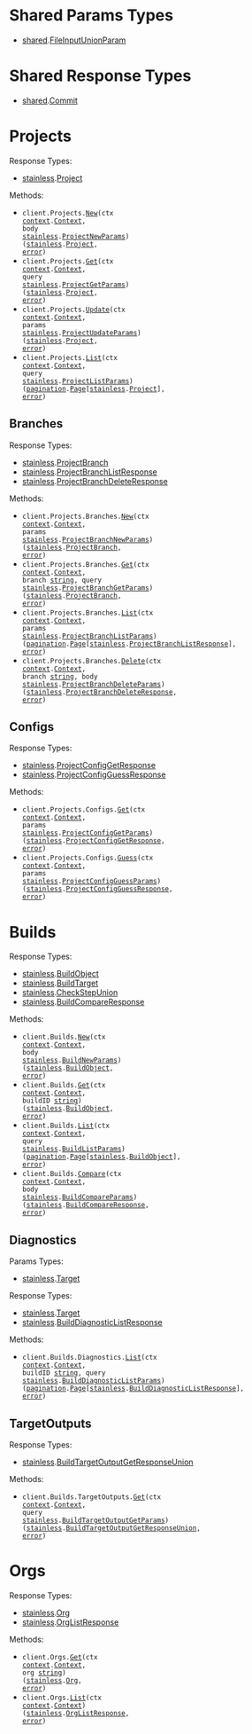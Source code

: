 # Shared Params Types

- <a href="https://pkg.go.dev/github.com/stainless-api/stainless-api-go/shared">shared</a>.<a href="https://pkg.go.dev/github.com/stainless-api/stainless-api-go/shared#FileInputUnionParam">FileInputUnionParam</a>

# Shared Response Types

- <a href="https://pkg.go.dev/github.com/stainless-api/stainless-api-go/shared">shared</a>.<a href="https://pkg.go.dev/github.com/stainless-api/stainless-api-go/shared#Commit">Commit</a>

# Projects

Response Types:

- <a href="https://pkg.go.dev/github.com/stainless-api/stainless-api-go">stainless</a>.<a href="https://pkg.go.dev/github.com/stainless-api/stainless-api-go#Project">Project</a>

Methods:

- <code title="post /v0/projects">client.Projects.<a href="https://pkg.go.dev/github.com/stainless-api/stainless-api-go#ProjectService.New">New</a>(ctx <a href="https://pkg.go.dev/context">context</a>.<a href="https://pkg.go.dev/context#Context">Context</a>, body <a href="https://pkg.go.dev/github.com/stainless-api/stainless-api-go">stainless</a>.<a href="https://pkg.go.dev/github.com/stainless-api/stainless-api-go#ProjectNewParams">ProjectNewParams</a>) (<a href="https://pkg.go.dev/github.com/stainless-api/stainless-api-go">stainless</a>.<a href="https://pkg.go.dev/github.com/stainless-api/stainless-api-go#Project">Project</a>, <a href="https://pkg.go.dev/builtin#error">error</a>)</code>
- <code title="get /v0/projects/{project}">client.Projects.<a href="https://pkg.go.dev/github.com/stainless-api/stainless-api-go#ProjectService.Get">Get</a>(ctx <a href="https://pkg.go.dev/context">context</a>.<a href="https://pkg.go.dev/context#Context">Context</a>, query <a href="https://pkg.go.dev/github.com/stainless-api/stainless-api-go">stainless</a>.<a href="https://pkg.go.dev/github.com/stainless-api/stainless-api-go#ProjectGetParams">ProjectGetParams</a>) (<a href="https://pkg.go.dev/github.com/stainless-api/stainless-api-go">stainless</a>.<a href="https://pkg.go.dev/github.com/stainless-api/stainless-api-go#Project">Project</a>, <a href="https://pkg.go.dev/builtin#error">error</a>)</code>
- <code title="patch /v0/projects/{project}">client.Projects.<a href="https://pkg.go.dev/github.com/stainless-api/stainless-api-go#ProjectService.Update">Update</a>(ctx <a href="https://pkg.go.dev/context">context</a>.<a href="https://pkg.go.dev/context#Context">Context</a>, params <a href="https://pkg.go.dev/github.com/stainless-api/stainless-api-go">stainless</a>.<a href="https://pkg.go.dev/github.com/stainless-api/stainless-api-go#ProjectUpdateParams">ProjectUpdateParams</a>) (<a href="https://pkg.go.dev/github.com/stainless-api/stainless-api-go">stainless</a>.<a href="https://pkg.go.dev/github.com/stainless-api/stainless-api-go#Project">Project</a>, <a href="https://pkg.go.dev/builtin#error">error</a>)</code>
- <code title="get /v0/projects">client.Projects.<a href="https://pkg.go.dev/github.com/stainless-api/stainless-api-go#ProjectService.List">List</a>(ctx <a href="https://pkg.go.dev/context">context</a>.<a href="https://pkg.go.dev/context#Context">Context</a>, query <a href="https://pkg.go.dev/github.com/stainless-api/stainless-api-go">stainless</a>.<a href="https://pkg.go.dev/github.com/stainless-api/stainless-api-go#ProjectListParams">ProjectListParams</a>) (<a href="https://pkg.go.dev/github.com/stainless-api/stainless-api-go/packages/pagination">pagination</a>.<a href="https://pkg.go.dev/github.com/stainless-api/stainless-api-go/packages/pagination#Page">Page</a>[<a href="https://pkg.go.dev/github.com/stainless-api/stainless-api-go">stainless</a>.<a href="https://pkg.go.dev/github.com/stainless-api/stainless-api-go#Project">Project</a>], <a href="https://pkg.go.dev/builtin#error">error</a>)</code>

## Branches

Response Types:

- <a href="https://pkg.go.dev/github.com/stainless-api/stainless-api-go">stainless</a>.<a href="https://pkg.go.dev/github.com/stainless-api/stainless-api-go#ProjectBranch">ProjectBranch</a>
- <a href="https://pkg.go.dev/github.com/stainless-api/stainless-api-go">stainless</a>.<a href="https://pkg.go.dev/github.com/stainless-api/stainless-api-go#ProjectBranchListResponse">ProjectBranchListResponse</a>
- <a href="https://pkg.go.dev/github.com/stainless-api/stainless-api-go">stainless</a>.<a href="https://pkg.go.dev/github.com/stainless-api/stainless-api-go#ProjectBranchDeleteResponse">ProjectBranchDeleteResponse</a>

Methods:

- <code title="post /v0/projects/{project}/branches">client.Projects.Branches.<a href="https://pkg.go.dev/github.com/stainless-api/stainless-api-go#ProjectBranchService.New">New</a>(ctx <a href="https://pkg.go.dev/context">context</a>.<a href="https://pkg.go.dev/context#Context">Context</a>, params <a href="https://pkg.go.dev/github.com/stainless-api/stainless-api-go">stainless</a>.<a href="https://pkg.go.dev/github.com/stainless-api/stainless-api-go#ProjectBranchNewParams">ProjectBranchNewParams</a>) (<a href="https://pkg.go.dev/github.com/stainless-api/stainless-api-go">stainless</a>.<a href="https://pkg.go.dev/github.com/stainless-api/stainless-api-go#ProjectBranch">ProjectBranch</a>, <a href="https://pkg.go.dev/builtin#error">error</a>)</code>
- <code title="get /v0/projects/{project}/branches/{branch}">client.Projects.Branches.<a href="https://pkg.go.dev/github.com/stainless-api/stainless-api-go#ProjectBranchService.Get">Get</a>(ctx <a href="https://pkg.go.dev/context">context</a>.<a href="https://pkg.go.dev/context#Context">Context</a>, branch <a href="https://pkg.go.dev/builtin#string">string</a>, query <a href="https://pkg.go.dev/github.com/stainless-api/stainless-api-go">stainless</a>.<a href="https://pkg.go.dev/github.com/stainless-api/stainless-api-go#ProjectBranchGetParams">ProjectBranchGetParams</a>) (<a href="https://pkg.go.dev/github.com/stainless-api/stainless-api-go">stainless</a>.<a href="https://pkg.go.dev/github.com/stainless-api/stainless-api-go#ProjectBranch">ProjectBranch</a>, <a href="https://pkg.go.dev/builtin#error">error</a>)</code>
- <code title="get /v0/projects/{project}/branches">client.Projects.Branches.<a href="https://pkg.go.dev/github.com/stainless-api/stainless-api-go#ProjectBranchService.List">List</a>(ctx <a href="https://pkg.go.dev/context">context</a>.<a href="https://pkg.go.dev/context#Context">Context</a>, params <a href="https://pkg.go.dev/github.com/stainless-api/stainless-api-go">stainless</a>.<a href="https://pkg.go.dev/github.com/stainless-api/stainless-api-go#ProjectBranchListParams">ProjectBranchListParams</a>) (<a href="https://pkg.go.dev/github.com/stainless-api/stainless-api-go/packages/pagination">pagination</a>.<a href="https://pkg.go.dev/github.com/stainless-api/stainless-api-go/packages/pagination#Page">Page</a>[<a href="https://pkg.go.dev/github.com/stainless-api/stainless-api-go">stainless</a>.<a href="https://pkg.go.dev/github.com/stainless-api/stainless-api-go#ProjectBranchListResponse">ProjectBranchListResponse</a>], <a href="https://pkg.go.dev/builtin#error">error</a>)</code>
- <code title="delete /v0/projects/{project}/branches/{branch}">client.Projects.Branches.<a href="https://pkg.go.dev/github.com/stainless-api/stainless-api-go#ProjectBranchService.Delete">Delete</a>(ctx <a href="https://pkg.go.dev/context">context</a>.<a href="https://pkg.go.dev/context#Context">Context</a>, branch <a href="https://pkg.go.dev/builtin#string">string</a>, body <a href="https://pkg.go.dev/github.com/stainless-api/stainless-api-go">stainless</a>.<a href="https://pkg.go.dev/github.com/stainless-api/stainless-api-go#ProjectBranchDeleteParams">ProjectBranchDeleteParams</a>) (<a href="https://pkg.go.dev/github.com/stainless-api/stainless-api-go">stainless</a>.<a href="https://pkg.go.dev/github.com/stainless-api/stainless-api-go#ProjectBranchDeleteResponse">ProjectBranchDeleteResponse</a>, <a href="https://pkg.go.dev/builtin#error">error</a>)</code>

## Configs

Response Types:

- <a href="https://pkg.go.dev/github.com/stainless-api/stainless-api-go">stainless</a>.<a href="https://pkg.go.dev/github.com/stainless-api/stainless-api-go#ProjectConfigGetResponse">ProjectConfigGetResponse</a>
- <a href="https://pkg.go.dev/github.com/stainless-api/stainless-api-go">stainless</a>.<a href="https://pkg.go.dev/github.com/stainless-api/stainless-api-go#ProjectConfigGuessResponse">ProjectConfigGuessResponse</a>

Methods:

- <code title="get /v0/projects/{project}/configs">client.Projects.Configs.<a href="https://pkg.go.dev/github.com/stainless-api/stainless-api-go#ProjectConfigService.Get">Get</a>(ctx <a href="https://pkg.go.dev/context">context</a>.<a href="https://pkg.go.dev/context#Context">Context</a>, params <a href="https://pkg.go.dev/github.com/stainless-api/stainless-api-go">stainless</a>.<a href="https://pkg.go.dev/github.com/stainless-api/stainless-api-go#ProjectConfigGetParams">ProjectConfigGetParams</a>) (<a href="https://pkg.go.dev/github.com/stainless-api/stainless-api-go">stainless</a>.<a href="https://pkg.go.dev/github.com/stainless-api/stainless-api-go#ProjectConfigGetResponse">ProjectConfigGetResponse</a>, <a href="https://pkg.go.dev/builtin#error">error</a>)</code>
- <code title="post /v0/projects/{project}/configs/guess">client.Projects.Configs.<a href="https://pkg.go.dev/github.com/stainless-api/stainless-api-go#ProjectConfigService.Guess">Guess</a>(ctx <a href="https://pkg.go.dev/context">context</a>.<a href="https://pkg.go.dev/context#Context">Context</a>, params <a href="https://pkg.go.dev/github.com/stainless-api/stainless-api-go">stainless</a>.<a href="https://pkg.go.dev/github.com/stainless-api/stainless-api-go#ProjectConfigGuessParams">ProjectConfigGuessParams</a>) (<a href="https://pkg.go.dev/github.com/stainless-api/stainless-api-go">stainless</a>.<a href="https://pkg.go.dev/github.com/stainless-api/stainless-api-go#ProjectConfigGuessResponse">ProjectConfigGuessResponse</a>, <a href="https://pkg.go.dev/builtin#error">error</a>)</code>

# Builds

Response Types:

- <a href="https://pkg.go.dev/github.com/stainless-api/stainless-api-go">stainless</a>.<a href="https://pkg.go.dev/github.com/stainless-api/stainless-api-go#BuildObject">BuildObject</a>
- <a href="https://pkg.go.dev/github.com/stainless-api/stainless-api-go">stainless</a>.<a href="https://pkg.go.dev/github.com/stainless-api/stainless-api-go#BuildTarget">BuildTarget</a>
- <a href="https://pkg.go.dev/github.com/stainless-api/stainless-api-go">stainless</a>.<a href="https://pkg.go.dev/github.com/stainless-api/stainless-api-go#CheckStepUnion">CheckStepUnion</a>
- <a href="https://pkg.go.dev/github.com/stainless-api/stainless-api-go">stainless</a>.<a href="https://pkg.go.dev/github.com/stainless-api/stainless-api-go#BuildCompareResponse">BuildCompareResponse</a>

Methods:

- <code title="post /v0/builds">client.Builds.<a href="https://pkg.go.dev/github.com/stainless-api/stainless-api-go#BuildService.New">New</a>(ctx <a href="https://pkg.go.dev/context">context</a>.<a href="https://pkg.go.dev/context#Context">Context</a>, body <a href="https://pkg.go.dev/github.com/stainless-api/stainless-api-go">stainless</a>.<a href="https://pkg.go.dev/github.com/stainless-api/stainless-api-go#BuildNewParams">BuildNewParams</a>) (<a href="https://pkg.go.dev/github.com/stainless-api/stainless-api-go">stainless</a>.<a href="https://pkg.go.dev/github.com/stainless-api/stainless-api-go#BuildObject">BuildObject</a>, <a href="https://pkg.go.dev/builtin#error">error</a>)</code>
- <code title="get /v0/builds/{buildId}">client.Builds.<a href="https://pkg.go.dev/github.com/stainless-api/stainless-api-go#BuildService.Get">Get</a>(ctx <a href="https://pkg.go.dev/context">context</a>.<a href="https://pkg.go.dev/context#Context">Context</a>, buildID <a href="https://pkg.go.dev/builtin#string">string</a>) (<a href="https://pkg.go.dev/github.com/stainless-api/stainless-api-go">stainless</a>.<a href="https://pkg.go.dev/github.com/stainless-api/stainless-api-go#BuildObject">BuildObject</a>, <a href="https://pkg.go.dev/builtin#error">error</a>)</code>
- <code title="get /v0/builds">client.Builds.<a href="https://pkg.go.dev/github.com/stainless-api/stainless-api-go#BuildService.List">List</a>(ctx <a href="https://pkg.go.dev/context">context</a>.<a href="https://pkg.go.dev/context#Context">Context</a>, query <a href="https://pkg.go.dev/github.com/stainless-api/stainless-api-go">stainless</a>.<a href="https://pkg.go.dev/github.com/stainless-api/stainless-api-go#BuildListParams">BuildListParams</a>) (<a href="https://pkg.go.dev/github.com/stainless-api/stainless-api-go/packages/pagination">pagination</a>.<a href="https://pkg.go.dev/github.com/stainless-api/stainless-api-go/packages/pagination#Page">Page</a>[<a href="https://pkg.go.dev/github.com/stainless-api/stainless-api-go">stainless</a>.<a href="https://pkg.go.dev/github.com/stainless-api/stainless-api-go#BuildObject">BuildObject</a>], <a href="https://pkg.go.dev/builtin#error">error</a>)</code>
- <code title="post /v0/builds/compare">client.Builds.<a href="https://pkg.go.dev/github.com/stainless-api/stainless-api-go#BuildService.Compare">Compare</a>(ctx <a href="https://pkg.go.dev/context">context</a>.<a href="https://pkg.go.dev/context#Context">Context</a>, body <a href="https://pkg.go.dev/github.com/stainless-api/stainless-api-go">stainless</a>.<a href="https://pkg.go.dev/github.com/stainless-api/stainless-api-go#BuildCompareParams">BuildCompareParams</a>) (<a href="https://pkg.go.dev/github.com/stainless-api/stainless-api-go">stainless</a>.<a href="https://pkg.go.dev/github.com/stainless-api/stainless-api-go#BuildCompareResponse">BuildCompareResponse</a>, <a href="https://pkg.go.dev/builtin#error">error</a>)</code>

## Diagnostics

Params Types:

- <a href="https://pkg.go.dev/github.com/stainless-api/stainless-api-go">stainless</a>.<a href="https://pkg.go.dev/github.com/stainless-api/stainless-api-go#Target">Target</a>

Response Types:

- <a href="https://pkg.go.dev/github.com/stainless-api/stainless-api-go">stainless</a>.<a href="https://pkg.go.dev/github.com/stainless-api/stainless-api-go#Target">Target</a>
- <a href="https://pkg.go.dev/github.com/stainless-api/stainless-api-go">stainless</a>.<a href="https://pkg.go.dev/github.com/stainless-api/stainless-api-go#BuildDiagnosticListResponse">BuildDiagnosticListResponse</a>

Methods:

- <code title="get /v0/builds/{buildId}/diagnostics">client.Builds.Diagnostics.<a href="https://pkg.go.dev/github.com/stainless-api/stainless-api-go#BuildDiagnosticService.List">List</a>(ctx <a href="https://pkg.go.dev/context">context</a>.<a href="https://pkg.go.dev/context#Context">Context</a>, buildID <a href="https://pkg.go.dev/builtin#string">string</a>, query <a href="https://pkg.go.dev/github.com/stainless-api/stainless-api-go">stainless</a>.<a href="https://pkg.go.dev/github.com/stainless-api/stainless-api-go#BuildDiagnosticListParams">BuildDiagnosticListParams</a>) (<a href="https://pkg.go.dev/github.com/stainless-api/stainless-api-go/packages/pagination">pagination</a>.<a href="https://pkg.go.dev/github.com/stainless-api/stainless-api-go/packages/pagination#Page">Page</a>[<a href="https://pkg.go.dev/github.com/stainless-api/stainless-api-go">stainless</a>.<a href="https://pkg.go.dev/github.com/stainless-api/stainless-api-go#BuildDiagnosticListResponse">BuildDiagnosticListResponse</a>], <a href="https://pkg.go.dev/builtin#error">error</a>)</code>

## TargetOutputs

Response Types:

- <a href="https://pkg.go.dev/github.com/stainless-api/stainless-api-go">stainless</a>.<a href="https://pkg.go.dev/github.com/stainless-api/stainless-api-go#BuildTargetOutputGetResponseUnion">BuildTargetOutputGetResponseUnion</a>

Methods:

- <code title="get /v0/build_target_outputs">client.Builds.TargetOutputs.<a href="https://pkg.go.dev/github.com/stainless-api/stainless-api-go#BuildTargetOutputService.Get">Get</a>(ctx <a href="https://pkg.go.dev/context">context</a>.<a href="https://pkg.go.dev/context#Context">Context</a>, query <a href="https://pkg.go.dev/github.com/stainless-api/stainless-api-go">stainless</a>.<a href="https://pkg.go.dev/github.com/stainless-api/stainless-api-go#BuildTargetOutputGetParams">BuildTargetOutputGetParams</a>) (<a href="https://pkg.go.dev/github.com/stainless-api/stainless-api-go">stainless</a>.<a href="https://pkg.go.dev/github.com/stainless-api/stainless-api-go#BuildTargetOutputGetResponseUnion">BuildTargetOutputGetResponseUnion</a>, <a href="https://pkg.go.dev/builtin#error">error</a>)</code>

# Orgs

Response Types:

- <a href="https://pkg.go.dev/github.com/stainless-api/stainless-api-go">stainless</a>.<a href="https://pkg.go.dev/github.com/stainless-api/stainless-api-go#Org">Org</a>
- <a href="https://pkg.go.dev/github.com/stainless-api/stainless-api-go">stainless</a>.<a href="https://pkg.go.dev/github.com/stainless-api/stainless-api-go#OrgListResponse">OrgListResponse</a>

Methods:

- <code title="get /v0/orgs/{org}">client.Orgs.<a href="https://pkg.go.dev/github.com/stainless-api/stainless-api-go#OrgService.Get">Get</a>(ctx <a href="https://pkg.go.dev/context">context</a>.<a href="https://pkg.go.dev/context#Context">Context</a>, org <a href="https://pkg.go.dev/builtin#string">string</a>) (<a href="https://pkg.go.dev/github.com/stainless-api/stainless-api-go">stainless</a>.<a href="https://pkg.go.dev/github.com/stainless-api/stainless-api-go#Org">Org</a>, <a href="https://pkg.go.dev/builtin#error">error</a>)</code>
- <code title="get /v0/orgs">client.Orgs.<a href="https://pkg.go.dev/github.com/stainless-api/stainless-api-go#OrgService.List">List</a>(ctx <a href="https://pkg.go.dev/context">context</a>.<a href="https://pkg.go.dev/context#Context">Context</a>) (<a href="https://pkg.go.dev/github.com/stainless-api/stainless-api-go">stainless</a>.<a href="https://pkg.go.dev/github.com/stainless-api/stainless-api-go#OrgListResponse">OrgListResponse</a>, <a href="https://pkg.go.dev/builtin#error">error</a>)</code>
